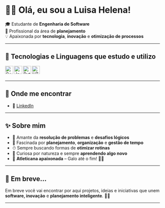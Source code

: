 # 👩‍💻 Olá, eu sou a **Luisa Helena**!

🎓 Estudante de **Engenharia de Software**  
🧠 Profissional da área de **planejamento**  
💡 Apaixonada por **tecnologia**, **inovação** e **otimização de processos**

---

## 🚀 Tecnologias e Linguagens que estudo e utilizo

<img align="left" alt="C++" width="26px" src="https://cdn.jsdelivr.net/gh/devicons/devicon/icons/cplusplus/cplusplus-original.svg" />
<img align="left" alt="Java" width="26px" src="https://cdn.jsdelivr.net/gh/devicons/devicon/icons/java/java-original.svg" />
<img align="left" alt="Python" width="26px" src="https://cdn.jsdelivr.net/gh/devicons/devicon/icons/python/python-original.svg" />
<img align="left" alt="HTML" width="26px" src="https://cdn.jsdelivr.net/gh/devicons/devicon/icons/html5/html5-original.svg" />

<br><br>

---

## 💼 Onde me encontrar

- 🔗 [LinkedIn](https://linkedin.com/in/luisahelena-cs)

---

## ✨ Sobre mim

- 🧩 Amante da **resolução de problemas** e **desafios lógicos**
- 📅 Fascinada por **planejamento**, **organização** e **gestão de tempo**
- ⏱ Sempre buscando formas de **otimizar rotinas**
- 🧠 Curiosa por natureza e sempre **aprendendo algo novo**
- 🐓 **Atleticana apaixonada** – Galo até o fim! 🖤🤍

---

## 📌 Em breve...

Em breve você vai encontrar por aqui projetos, ideias e iniciativas que unem **software, inovação** e **planejamento inteligente**. 💭🚀

---
